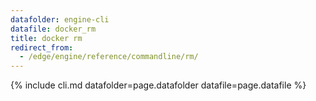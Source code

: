 ```yaml
---
datafolder: engine-cli
datafile: docker_rm
title: docker rm
redirect_from:
  - /edge/engine/reference/commandline/rm/
---
```

<!--
Sorry, but the contents of this page are automatically generated from
Docker's source code. If you want to suggest a change to the text that appears
here, you'll need to find the string by searching this repo:

https://github.com/docker/cli
-->
{% include cli.md datafolder=page.datafolder datafile=page.datafile %}

